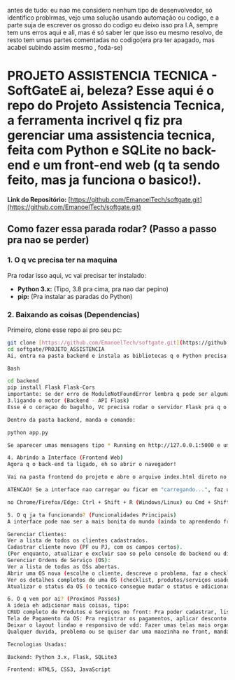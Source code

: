 antes de tudo: eu nao me considero nenhum tipo de desenvolvedor, só identifico problrmas, vejo uma solução usando automação ou codigo, e a parte suja de escrever os grosso do codigo eu deixo isso pra I.A, sempre tem uns erros aqui e ali, mas é só saber ler que isso eu mesmo resolvo, de resto tem umas partes comentadas no codigo(era pra ter apagado, mas acabei subindo assim mesmo , foda-se)

# PROJETO ASSISTENCIA TECNICA - SoftGateE ai, beleza? Esse aqui é o repo do Projeto Assistencia Tecnica, a ferramenta **incrivel** q fiz pra gerenciar uma assistencia tecnica, feita com Python e SQLite no back-end e um front-end web (q ta sendo feito, mas ja funciona o basico!).

**Link do Repositório:** [https://github.com/EmanoelTech/softgate.git](https://github.com/EmanoelTech/softgate.git)

## Como fazer essa parada rodar? (Passo a passo pra nao se perder)

### 1. O q vc precisa ter na maquina

Pra rodar isso aqui, vc vai precisar ter instalado:

* **Python 3.x:** (Tipo, 3.8 pra cima, pra nao dar pepino)
* **pip:** (Pra instalar as paradas do Python)

### 2. Baixando as coisas (Dependencias)

Primeiro, clone esse repo ai pro seu pc:

```bash
git clone [https://github.com/EmanoelTech/softgate.git](https://github.com/EmanoelTech/softgate.git)
cd softgate/PROJETO_ASSISTENCIA
Ai, entra na pasta backend e instala as bibliotecas q o Python precisa:

Bash

cd backend
pip install Flask Flask-Cors
importante: se der erro de ModuleNotFoundError lembra q pode ser alguma dessas faltando, ja aconteceu comigo, isso ai é normal
3.ligando o motor (Backend - API Flask)
Esse é o coraçao do bagulho, Vc precisa rodar o servidor Flask pra q o front-end consiga conversar com o banco de dados

Dentro da pasta backend, manda o comando:

python app.py

Se aparecer umas mensagens tipo * Running on http://127.0.0.1:5000 e umas de "Tabela X verificada/criada", ta tudo certo! Deixa esse terminal aberto, ele tem q tar rodando pra parada funcionar

4. Abrindo a Interface (Frontend Web)
Agora q o back-end ta ligado, eh so abrir o navegador!

Vai na pasta frontend do projeto e abre o arquivo index.html direto no seu navegador preferido (Chrome, Firefox, Edge, etc.). Eh so dar dois cliques nele ou arrastar pro navegador.

ATENCAO! Se a interface nao carregar ou ficar em "carregando...", faz um hard refresh no navegador, As vezes o cache atrapalha

no Chrome/Firefox/Edge: Ctrl + Shift + R (Windows/Linux) ou Cmd + Shift + R (Mac).

5. O q ja ta funcionando? (Funcionalidades Principais)
A interface pode nao ser a mais bonita do mundo (ainda to aprendendo front-end, paciencia!), mas o grosso ja ta la:

Gerenciar Clientes:
Ver a lista de todos os clientes cadastrados.
Cadastrar cliente novo (PF ou PJ, com os campos certos).
(Por enquanto, atualizar e excluir sao so pelo console do backend ou direto no banco, mas a API ja ta la, eh so integrar no front depois).
Gerenciar Ordens de Serviço (OS):
Ver a lista de todas as OSs abertas.
Abrir uma OS nova (escolhe o cliente, descreve o problema, faz o checklist inicial)
Ver os detalhes completos de uma OS (checklist, produtos/serviços usados, historico de status)
Atualizar o status da OS (o tecnico consegue mudar o status e adicionar observacoes/garantia)

6. O q vem por ai? (Proximos Passos)
A ideia eh adicionar mais coisas, tipo:
CRUD completo de Produtos e Serviços no front: Pra poder cadastrar, listar, editar e apagar produtos e serviços direto pela interface.
Tela de Pagamento da OS: Pra registrar os pagamentos, aplicar desconto e tal.
Deixar o layout lindao e responsivo de vdd: Fazer umas telas mais organizadas, com menu de navegacao (aquele "hamburguer" pro celular) e um visual mais maneiro.
Qualquer duvida, problema ou se quiser dar uma maozinha no front, manda um "issue" ou "pull request" ai!

Tecnologias Usadas:

Backend: Python 3.x, Flask, SQLite3

Frontend: HTML5, CSS3, JavaScript
